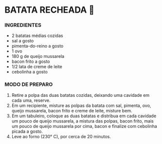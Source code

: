 # BATATA RECHEADA :potato:

### INGREDIENTES

- 2 batatas médias cozidas
- sal a gosto
- pimenta-do-reino a gosto
- 1 ovo
- 180 g de queijo mussarela
- bacon frito a gosto
- 1/2 lata de creme de leite
- cebolinha a gosto



### MODO DE PREPARO



1. Retire a polpa das duas batatas cozidas, deixando uma cavidade em cada uma, reserve.
2. Em um recipiente, misture as polpas da batata com sal, pimenta, ovo, queijo mussarela, bacon frito e creme de leite, misture bem.
3. Em um tabuleiro, coloque as duas batatas e distribua em cada cavidade um pouco de queijo mussarela, a mistura das polpas, bacon frito, mais um pouco de queijo mussarela por cima, bacon e finalize com cebolinha picada a gosto.
4. Leve ao forno (230° C), por cerca de 20 minutos.
